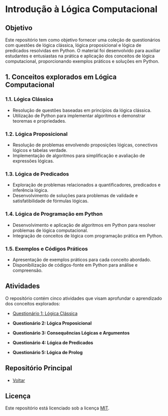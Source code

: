 # Introdução à Lógica Computacional

## Objetivo
Este repositório tem como objetivo fornecer uma coleção de questionários com questões de lógica clássica, lógica proposicional e lógica de predicados resolvidas em Python. O material foi desenvolvido para auxiliar estudantes e entusiastas na prática e aplicação dos conceitos de lógica computacional, proporcionando exemplos práticos e soluções em Python.

## 1. Conceitos explorados em Lógica Computacional
### 1.1. Lógica Clássica
   - Resolução de questões baseadas em princípios da lógica clássica.
   - Utilização de Python para implementar algoritmos e demonstrar teoremas e propriedades.

### 1.2. Lógica Proposicional
   - Resolução de problemas envolvendo proposições lógicas, conectivos lógicos e tabelas verdade.
   - Implementação de algoritmos para simplificação e avaliação de expressões lógicas.

### 1.3. Lógica de Predicados
   - Exploração de problemas relacionados a quantificadores, predicados e inferência lógica.
   - Desenvolvimento de soluções para problemas de validade e satisfatibilidade de fórmulas lógicas.

### 1.4. Lógica de Programação em Python
   - Desenvolvimento e aplicação de algoritmos em Python para resolver problemas de lógica computacional.
   - Integração de conceitos de lógica com programação prática em Python.

### 1.5. Exemplos e Códigos Práticos
   - Apresentação de exemplos práticos para cada conceito abordado.
   - Disponibilização de códigos-fonte em Python para análise e compreensão.

## Atividades

O repositório contém cinco atividades que visam aprofundar o aprendizado dos conceitos explorados:

* [Questionário 1: Lógica Clássica](https://github.com/devitruvius/ADS-Logica-Classica)

* **Questionário 2: Lógica Proposicional**

* **Questionário 3: Consequências Lógicas e Argumentos**

* **Questionário 4: Lógica de Predicados**

* **Questionário 5: Lógica de Prolog**

## Repositório Principal
* [Voltar](https://github.com/devitruvius/college-repository)

## Licença

Este repositório está licenciado sob a licença [MIT](https://choosealicense.com/licenses/mit/).

